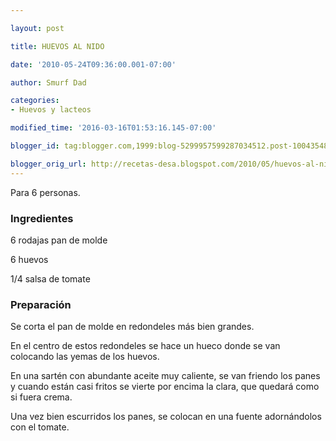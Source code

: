 ```yaml
---

layout: post

title: HUEVOS AL NIDO

date: '2010-05-24T09:36:00.001-07:00'

author: Smurf Dad

categories:
- Huevos y lacteos

modified_time: '2016-03-16T01:53:16.145-07:00'

blogger_id: tag:blogger.com,1999:blog-5299957599287034512.post-1004354863843984148

blogger_orig_url: http://recetas-desa.blogspot.com/2010/05/huevos-al-nido.html
---
```


Para 6 personas.

<h3>Ingredientes</h3>

6 rodajas pan de molde

6 huevos

1/4 salsa de tomate

<h3>Preparación</h3>

Se corta el pan de molde en redondeles más bien grandes.

En el centro de estos redondeles se hace un hueco donde se van colocando las yemas de los huevos.

En una sartén con abundante aceite muy caliente, se van friendo los panes y cuando están casi fritos se vierte por encima la clara, que quedará como si fuera crema.

Una vez bien escurridos los panes, se colocan en una fuente adornándolos con el tomate.